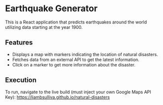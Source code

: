 # Earthquake Generator

This is a React application that predicts earthquakes around the world utilizing data starting at the year 1900.

## Features

- Displays a map with markers indicating the location of natural disasters.
- Fetches data from an external API to get the latest information.
- Click on a marker to get more information about the disaster.

## Execution
To run, navigate to the live build (must inject your own Google Maps API Key): https://liambsulliva.github.io/natural-disasters
